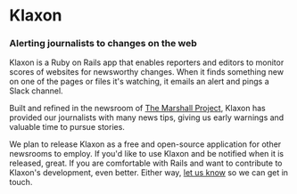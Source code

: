 # Klaxon
### Alerting journalists to changes on the web

Klaxon is a Ruby on Rails app that enables reporters and editors to monitor scores of websites for newsworthy changes. When it finds something new on one of the pages or files it's watching, it emails an alert and pings a Slack channel.

Built and refined in the newsroom of [The Marshall Project](https://www.themarshallproject.org/), Klaxon has provided our journalists with many news tips, giving us early warnings and valuable time to pursue stories.

We plan to release Klaxon as a free and open-source application for other newsrooms to employ. If you'd like to use Klaxon and be notified when it is released, great. If you are comfortable with Rails and want to contribute to Klaxon's development, even better. Either way, [let us know](http://goo.gl/forms/P6TE5b1eOh) so we can get in touch.
